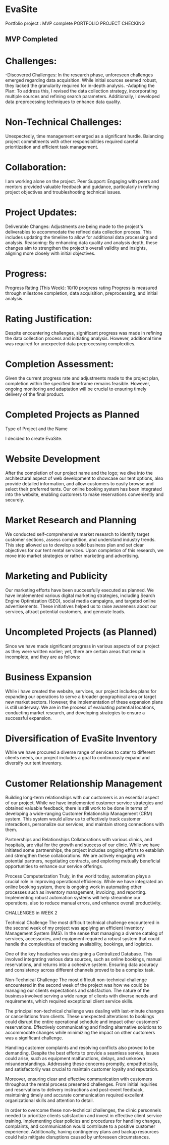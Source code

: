 # EvaSite
Portfolio project : MVP complete
PORTFOLIO PROJECT CHECKING 

## MVP Completed 

# Challenges:
-Discovered Challenges: In the research phase, unforeseen challenges emerged regarding data acquisition. While initial sources seemed robust, they lacked the granularity required for in-depth analysis.
-Adapting the Plan: To address this, I revised the data collection strategy, incorporating multiple sources and refining search parameters. Additionally, I developed data preprocessing techniques to enhance data quality.

# Non-Technical Challenges: 
Unexpectedly, time management emerged as a significant hurdle. Balancing project commitments with other responsibilities required careful prioritization and efficient task management.

# Collaboration:
I am working alone on the project. 
Peer Support: Engaging with peers and mentors provided valuable feedback and guidance, particularly in refining project objectives and troubleshooting technical issues.

# Project Updates:
Deliverable Changes: Adjustments are being made to the project's deliverables to accommodate the refined data collection process. This includes updating the timeline to allow for additional data processing and analysis.
Reasoning: By enhancing data quality and analysis depth, these changes aim to strengthen the project's overall validity and insights, aligning more closely with initial objectives.

# Progress:

Progress Rating (This Week): 10/10 progress rating
Progress is measured through milestone completion, data acquisition, preprocessing, and initial analysis.

# Rating Justification: 
Despite encountering challenges, significant progress was made in refining the data collection process and initiating analysis. However, additional time was required for unexpected data preprocessing complexities.

# Completion Assessment:
Given the current progress rate and adjustments made to the project plan, completion within the specified timeframe remains feasible. However, ongoing monitoring and adaptation will be crucial to ensuring timely delivery of the final product.

# Completed Projects as Planned
Type of Project and the Name

I decided to create EvaSite.

# Website Development
After the completion of our project name and the logo; we dive into the architectural aspect of web development to showcase our tent options, also provide detailed information, and allow customers to easily browse and select their preferred tents. Our online booking system has been integrated into the website, enabling customers to make reservations conveniently and securely.

# Market Research and Planning
We conducted self-comprehensive market research to identify target customer sections, assess competition, and understand industry trends. This step allowed us to develop a solid business plan and set clear objectives for our tent rental services. Upon completion of this research, we move into market strategies or rather marketing and advertising.

# Marketing and Publicity 
Our marketing efforts have been successfully executed as planned. We have implemented various digital marketing strategies, including Search Engine Optimization (SEO), social media campaigns, and targeted online advertisements. These initiatives helped us to raise awareness about our services, attract potential customers, and generate leads. 

# Uncompleted Projects (as Planned)
Since we have made significant progress in various aspects of our project as they were written earlier; yet, there are certain areas that remain incomplete, and they are as follows:

# Business Expansion
 While i have created the website, services, our project includes plans for expanding our operations to serve a broader geographical area or target new market sectors. However, the implementation of these expansion plans is still underway. We are in the process of evaluating potential locations, conducting market research, and developing strategies to ensure a successful expansion.

# Diversification of EvaSite Inventory 
While we have procured a diverse range of services to cater to different clients needs, our project includes a goal to continuously expand and diversify our tent inventory. 

# Customer Relationship Management
Building long-term relationships with our customers is an essential aspect of our project. While we have implemented customer service strategies and obtained valuable feedback, there is still work to be done in terms of developing a wide-ranging Customer Relationship Management (CRM) system. This system would allow us to effectively track customer interactions, personalize our services, and maintain strong connections with them.

Partnerships and Relationships Collaborations with various clinics, and hospitals, are vital for the growth and success of our clinic. While we have initiated some partnerships, the project includes ongoing efforts to establish and strengthen these collaborations. We are actively engaging with potential partners, negotiating contracts, and exploring mutually beneficial opportunities to enhance our service offerings.

Process Computerization 
Truly, in the world today, automation plays a crucial role in improving operational efficiency. While we have integrated an online booking system, there is ongoing work in automating other processes such as inventory management, invoicing, and reporting. Implementing robust automation systems will help streamline our operations, also to reduce manual errors, and enhance overall productivity.

CHALLENGES in WEEK 2 

Technical Challenge
The most difficult technical challenge encountered in the second week of my project was applying an efficient Inventory Management System (IMS). In the sense that managing a diverse catalog of services, accessories, and equipment required a robust system that could handle the complexities of tracking availability, bookings, and logistics.

One of the key headaches was designing a Centralized Database. This involved integrating various data sources, such as online bookings, manual reservations, and returns into a cohesive system. Ensuring data accuracy and consistency across different channels proved to be a complex task.

Non-Technical Challenge
The most difficult non-technical challenge encountered in the second week of the project was how we could be managing our clients expectations and satisfaction. The nature of the business involved serving a wide range of clients with diverse needs and requirements, which required exceptional client service skills.

The principal non-technical challenge was dealing with last-minute changes or cancellations from clients. These unexpected alterations to bookings could disrupt the entire operational schedule and impact other customers' reservations. Effectively communicating and finding alternative solutions to accommodate changes while minimizing the impact on other customers was a significant challenge.

Handling customer complaints and resolving conflicts also proved to be demanding. Despite the best efforts to provide a seamless service, issues could arise, such as equipment malfunctions, delays, and unknown misunderstandings. Addressing these concerns promptly, empathetically, and satisfactorily was crucial to maintain customer loyalty and reputation.

Moreover, ensuring clear and effective communication with customers throughout the rental process presented challenges. From initial inquiries and reservations to delivery instructions and post-event feedback, maintaining timely and accurate communication required excellent organizational skills and attention to detail.

In order to overcome these non-technical challenges, the clinic personnels needed to prioritize clients satisfaction and invest in effective client service training. Implementing clear policies and procedures for handling changes, complaints, and communication would contribute to a positive customer experience. Additionally, having contingency plans and backup resources could help mitigate disruptions caused by unforeseen circumstances.
